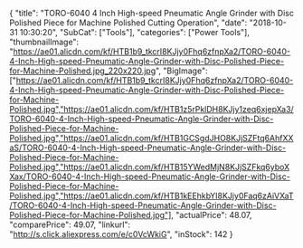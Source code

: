 {
	"title": "TORO-6040 4 Inch High-speed Pneumatic Angle Grinder with Disc Polished Piece for Machine Polished Cutting Operation",
	"date": "2018-10-31 10:30:20",
	"SubCat": ["Tools"],
	"categories": ["Power Tools"],
	"thumbnailImage": "https://ae01.alicdn.com/kf/HTB1b9_tkcrI8KJjy0Fhq6zfnpXa2/TORO-6040-4-Inch-High-speed-Pneumatic-Angle-Grinder-with-Disc-Polished-Piece-for-Machine-Polished.jpg_220x220.jpg",
	"BigImage": ["https://ae01.alicdn.com/kf/HTB1b9_tkcrI8KJjy0Fhq6zfnpXa2/TORO-6040-4-Inch-High-speed-Pneumatic-Angle-Grinder-with-Disc-Polished-Piece-for-Machine-Polished.jpg","https://ae01.alicdn.com/kf/HTB1z5rPklDH8KJjy1zeq6xjepXa3/TORO-6040-4-Inch-High-speed-Pneumatic-Angle-Grinder-with-Disc-Polished-Piece-for-Machine-Polished.jpg","https://ae01.alicdn.com/kf/HTB1GCSgdJHO8KJjSZFtq6AhfXXaS/TORO-6040-4-Inch-High-speed-Pneumatic-Angle-Grinder-with-Disc-Polished-Piece-for-Machine-Polished.jpg","https://ae01.alicdn.com/kf/HTB15YWedMjN8KJjSZFkq6yboXXax/TORO-6040-4-Inch-High-speed-Pneumatic-Angle-Grinder-with-Disc-Polished-Piece-for-Machine-Polished.jpg","https://ae01.alicdn.com/kf/HTB1kEEhkbYI8KJjy0Faq6zAiVXaT/TORO-6040-4-Inch-High-speed-Pneumatic-Angle-Grinder-with-Disc-Polished-Piece-for-Machine-Polished.jpg"],
	"actualPrice": 48.07,
	"comparePrice": 49.07,
	"linkurl": "http://s.click.aliexpress.com/e/c0VcWkiG",
	"inStock": 142
}
